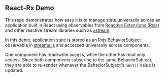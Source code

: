 ## React-Rx Demo

This repo demonstrates how easy it is to manage state universally across an application built in React using observables from [Reactive Extensions (Rxjs)](https://github.com/Reactive-Extensions/RxJS) and other reactive stream libraries such as [xstream](https://github.com/staltz/xstream).

In this demo, application state is stored as an Rxjs BehaviorSubject observable in [streams.js](./src/streams.js) and accessed universally across components.

One component has read/write access, while the other has read only access. Since both components subscribe to the same BehaviorSubject, they are able to re-render whenever the BehaviorSubject's `next()` value is updated.
